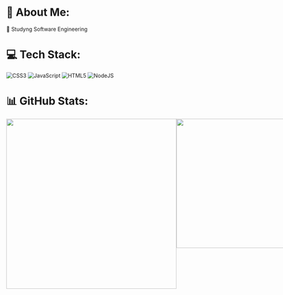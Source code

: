 # 💫 About Me:
🔭 Studyng Software Engineering<br>


# 💻 Tech Stack:
![CSS3](https://img.shields.io/badge/css3-%231572B6.svg?style=for-the-badge&logo=css3&logoColor=white) ![JavaScript](https://img.shields.io/badge/javascript-%23323330.svg?style=for-the-badge&logo=javascript&logoColor=%23F7DF1E) ![HTML5](https://img.shields.io/badge/html5-%23E34F26.svg?style=for-the-badge&logo=html5&logoColor=white) ![NodeJS](https://img.shields.io/badge/node.js-6DA55F?style=for-the-badge&logo=node.js&logoColor=white)

# 📊 GitHub Stats:
<div style="display:flex; justify-content:space-between;">
  <img src="https://github-readme-stats.vercel.app/api?username=LorenzoMBegnozzi&show_icons=true&theme=dracula" width="450"/>
  <img src="https://github-readme-stats.vercel.app/api/top-langs/?username=LorenzoMBegnozzi&theme=dracula&hide_border=false&include_all_commits=true&count_private=false&layout=compact" width="342"/>
</div>
